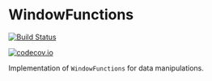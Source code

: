 # WindowFunctions

[![Build Status](https://travis-ci.org/piever/WindowFunctions.jl.svg?branch=master)](https://travis-ci.org/piever/WindowFunctions.jl)

[![codecov.io](http://codecov.io/github/piever/WindowFunctions.jl/coverage.svg?branch=master)](http://codecov.io/github/piever/WindowFunctions.jl?branch=master)

Implementation of `WindowFunctions` for data manipulations.